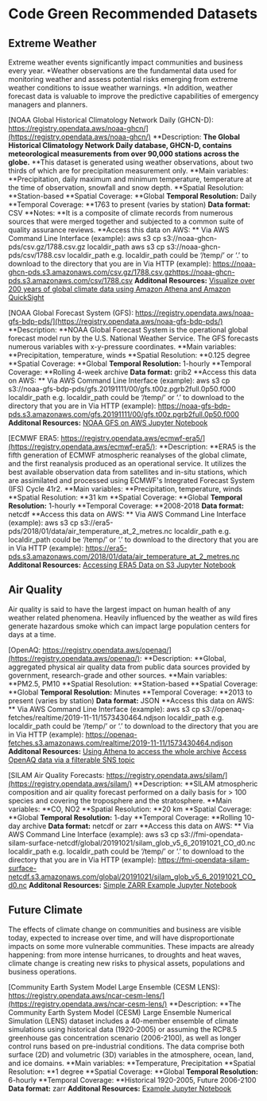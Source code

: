 # Code Green Recommended Datasets

## Extreme Weather

Extreme weather events significantly impact communities and business every year. *Weather observations are the fundamental data used for monitoring weather and assess potential risks emerging from extreme weather conditions to issue weather warnings. *In addition, weather forecast data is valuable to improve the predictive capabilities of emergency managers and planners.

[NOAA Global Historical Climatology Network Daily (GHCN-D): https://registry.opendata.aws/noaa-ghcn/](https://registry.opendata.aws/noaa-ghcn/)
**Description: **The Global Historical Climatology Network Daily database, GHCN-D, contains meteorological measurements from over 90,000 stations across the globe.** **This dataset is generated using weather observations, about two thirds of which are for precipitation measurement only.
**Main variables: **Precipitation, daily maximum and minimum temperature, temperature at the time of observation, snowfall and snow depth. 
**Spatial Resolution: **Station-based
**Spatial Coverage: **Global
**Temporal Resolution:** Daily
**Temporal Coverage: **1763 to present (varies by station)
**Data format:** CSV
**Notes: **It is a composite of climate records from numerous sources that were merged together and subjected to a common suite of quality assurance reviews. 
**Access this data on AWS: **
         Via AWS Command Line Interface (example):
aws s3 cp s3://noaa-ghcn-pds/csv.gz/1788.csv.gz localdir_path
aws s3 cp s3://noaa-ghcn-pds/csv/1788.csv localdir_path
e.g.  localdir_path could be ‘/temp/’  or ‘.’ to download to the directory that you are in
         Via HTTP (example):
https://noaa-ghcn-pds.s3.amazonaws.com/csv.gz/1788.csv.gzhttps://noaa-ghcn-pds.s3.amazonaws.com/csv/1788.csv
**Additonal Resources:**  [Visualize over 200 years of global climate data using Amazon Athena and Amazon QuickSight](https://aws.amazon.com/blogs/big-data/visualize-over-200-years-of-global-climate-data-using-amazon-athena-and-amazon-quicksight/)

[NOAA Global Forecast System (GFS): https://registry.opendata.aws/noaa-gfs-bdp-pds/](https://registry.opendata.aws/noaa-gfs-bdp-pds/)
**Description: **NOAA Global Forecast System is the operational global forecast model run by the U.S. National Weather Service. The GFS forecasts numerous variables with x-y-pressure coordinates.
**Main variables: **Precipitation, temperature, winds
**Spatial Resolution: **0.125 degree
**Spatial Coverage: **Global
**Temporal Resolution:** 1-hourly
**Temporal Coverage: **Rolling 4-week archive
**Data format:** grib2
**Access this data on AWS: **
         Via AWS Command Line Interface (example):
aws s3 cp s3://noaa-gfs-bdp-pds/gfs.20191111/00/gfs.t00z.pgrb2full.0p50.f000 localdir_path
e.g.  localdir_path could be ‘/temp/’  or ‘.’ to download to the directory that you are in
         Via HTTP (example):
https://noaa-gfs-bdp-pds.s3.amazonaws.com/gfs.20191111/00/gfs.t00z.pgrb2full.0p50.f000
**Additonal Resources:** [NOAA GFS on AWS Jupyter Notebook](https://github.com/creare-com/podpac-examples/blob/master/notebooks/demos/gfs.ipynb)

[ECMWF ERA5: https://registry.opendata.aws/ecmwf-era5/](https://registry.opendata.aws/ecmwf-era5/):
**Description: **ERA5 is the fifth generation of ECMWF atmospheric reanalyses of the global climate, and the first reanalysis produced as an operational service. It utilizes the best available observation data from satellites and in-situ stations, which are assimilated and processed using ECMWF's Integrated Forecast System (IFS) Cycle 41r2.
**Main variables: **Precipitation, temperature, winds
**Spatial Resolution: **31 km
**Spatial Coverage: **Global
**Temporal Resolution:** 1-hourly
**Temporal Coverage: **2008-2018
**Data format:** netcdf
**Access this data on AWS: **
         Via AWS Command Line Interface (example):
aws s3 cp s3://era5-pds/2018/01/data/air_temperature_at_2_metres.nc localdir_path
e.g.  localdir_path could be ‘/temp/’  or ‘.’ to download to the directory that you are in
         Via HTTP (example):
https://era5-pds.s3.amazonaws.com/2018/01/data/air_temperature_at_2_metres.nc
**Additonal Resources:**
[Accessing ERA5 Data on S3 Jupyter Notebook](https://github.com/planet-os/notebooks/blob/master/aws/era5-s3-via-boto.ipynb)


## Air Quality

Air quality is said to have the largest impact on human health of any weather related phenomena. Heavily influenced by the weather as wild fires generate hazardous smoke which can impact large population centers for days at a time. 

[OpenAQ: https://registry.opendata.aws/openaq/](https://registry.opendata.aws/openaq/):
**Description: **Global, aggregated physical air quality data from public data sources provided by government, research-grade and other sources.
**Main variables: **PM2.5, PM10
**Spatial Resolution: **Station-based
**Spatial Coverage: **Global
**Temporal Resolution:** Minutes
**Temporal Coverage: **2013 to present (varies by station)
**Data format:** JSON
**Access this data on AWS: **
         Via AWS Command Line Interface (example):
aws s3 cp s3://openaq-fetches/realtime/2019-11-11/1573430464.ndjson localdir_path
e.g.  localdir_path could be ‘/temp/’  or ‘.’ to download to the directory that you are in
         Via HTTP (example):
https://openaq-fetches.s3.amazonaws.com/realtime/2019-11-11/1573430464.ndjson
**Additonal Resources:**  [Using Athena to access the whole archive](https://medium.com/@openaq/how-in-the-world-do-you-access-air-quality-data-older-than-90-days-on-the-openaq-platform-8562df519ecd)
[Access OpenAQ data via a filterable SNS topic](https://medium.com/@openaq/get-faster-access-to-real-time-air-quality-data-from-around-the-world-c6f9793d5242)

[SILAM Air Quality Forecasts: https://registry.opendata.aws/silam/](https://registry.opendata.aws/silam/)
**Description: **SILAM atmospheric composition and air quality forecast performed on a daily basis for > 100 species and covering the troposphere and the stratosphere.
**Main variables: **CO, NO2
**Spatial Resolution: **20 km
**Spatial Coverage: **Global
**Temporal Resolution:** 1-day
**Temporal Coverage: **Rolling 10-day archive
**Data format:** netcdf or zarr
**Access this data on AWS: **
         Via AWS Command Line Interface (example):
aws s3 cp s3://fmi-opendata-silam-surface-netcdf/global/20191021/silam_glob_v5_6_20191021_CO_d0.nc localdir_path
e.g.  localdir_path could be ‘/temp/’  or ‘.’ to download to the directory that you are in
         Via HTTP (example):
https://fmi-opendata-silam-surface-netcdf.s3.amazonaws.com/global/20191021/silam_glob_v5_6_20191021_CO_d0.nc
**Additonal Resources:**
[Simple ZARR Example Jupyter Notebook](https://github.com/fmidev/opendata-resources/blob/master/examples/python/Simple%20Zarr%20Example.ipynb)


## Future Climate

The effects of climate change on communities and business are visible today, expected to increase over time, and will have disproportionate impacts on some more vulnerable communities. These impacts are already happening: from more intense hurricanes, to droughts and heat waves, climate change is creating new risks to physical assets, populations and business operations. 

[Community Earth System Model Large Ensemble (CESM LENS): https://registry.opendata.aws/ncar-cesm-lens/](https://registry.opendata.aws/ncar-cesm-lens/)
**Description: **The Community Earth System Model (CESM) Large Ensemble Numerical Simulation (LENS) dataset includes a 40-member ensemble of climate simulations using historical data (1920-2005) or assuming the RCP8.5 greenhouse gas concentration scenario (2006-2100), as well as longer control runs based on pre-industrial conditions. The data comprise both surface (2D) and volumetric (3D) variables in the atmosphere, ocean, land, and ice domains.
**Main variables: **Temperature, Precipitation
**Spatial Resolution: **1 degree
**Spatial Coverage: **Global
**Temporal Resolution:** 6-hourly
**Temporal Coverage: **Historical 1920-2005, Future 2006-2100
**Data format:** zarr
**Additonal Resources:**
[Example Jupyter Notebook](https://github.com/NCAR/cesm-lens-aws/blob/master/notebooks/kay-et-al-2015.v3.ipynb)

